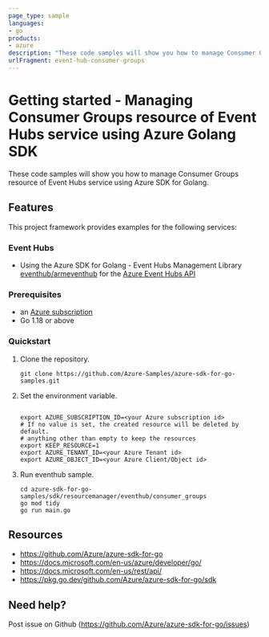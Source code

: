 ```yaml
---
page_type: sample
languages:
- go
products:
- azure
description: "These code samples will show you how to manage Consumer Groups resource of Event Hubs service using Azure SDK for Golang."
urlFragment: event-hub-consumer-groups
---
```


# Getting started - Managing Consumer Groups resource of Event Hubs service using Azure Golang SDK

These code samples will show you how to manage Consumer Groups resource of Event Hubs service using Azure SDK for Golang.

## Features

This project framework provides examples for the following services:

### Event Hubs
* Using the Azure SDK for Golang - Event Hubs Management Library [eventhub/armeventhub](https://pkg.go.dev/github.com/Azure/azure-sdk-for-go/sdk/resourcemanager/eventhub/armeventhub) for the [Azure Event Hubs API](https://docs.microsoft.com/en-us/rest/api/eventhub/)

### Prerequisites
* an [Azure subscription](https://azure.microsoft.com)
* Go 1.18 or above

### Quickstart

1. Clone the repository.

    ```
    git clone https://github.com/Azure-Samples/azure-sdk-for-go-samples.git
    ```
2. Set the environment variable.

   ```
   
   export AZURE_SUBSCRIPTION_ID=<your Azure subscription id> 
   # If no value is set, the created resource will be deleted by default.
   # anything other than empty to keep the resources
   export KEEP_RESOURCE=1 
   export AZURE_TENANT_ID=<your Azure Tenant id>          
   export AZURE_OBJECT_ID=<your Azure Client/Object id>          
   ```

3. Run eventhub sample.

    ```
    cd azure-sdk-for-go-samples/sdk/resourcemanager/eventhub/consumer_groups
    go mod tidy
    go run main.go
    ```
   
## Resources

- https://github.com/Azure/azure-sdk-for-go
- https://docs.microsoft.com/en-us/azure/developer/go/
- https://docs.microsoft.com/en-us/rest/api/
- https://pkg.go.dev/github.com/Azure/azure-sdk-for-go/sdk

## Need help?

Post issue on Github (https://github.com/Azure/azure-sdk-for-go/issues)
